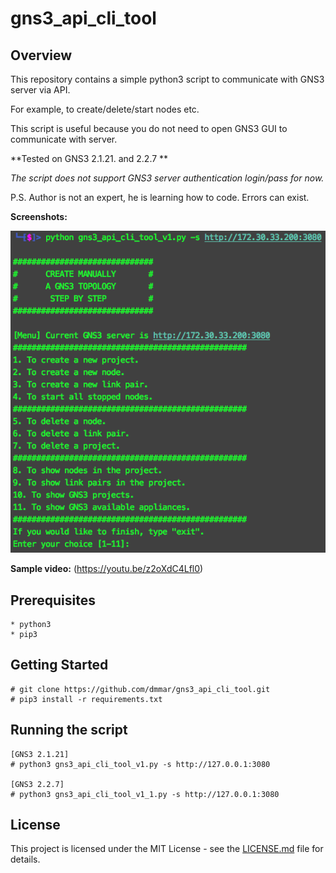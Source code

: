 # gns3_api_cli_tool

## Overview

   This repository contains a simple python3 script to communicate with GNS3 server via API. 
   
   For example, to create/delete/start nodes etc.
   
   This script is useful because you do not need to open GNS3 GUI to communicate with server.
   
   **Tested on GNS3 2.1.21. and 2.2.7 **
   
   *The script does not support GNS3 server authentication login/pass for now.*
   
   P.S. Author is not an expert, he is learning how to code. Errors can exist.
   
   **Screenshots:**
   
   ![main_menu_new](https://github.com/dmmar/gns3_api_cli_tool/blob/master/Screenshots/main_menu_new.png "main_menu_new.png")
   
   **Sample video:**
   (https://youtu.be/z2oXdC4Lfl0)

## Prerequisites

    * python3
    * pip3

## Getting Started

    # git clone https://github.com/dmmar/gns3_api_cli_tool.git
    # pip3 install -r requirements.txt
    
## Running the script 

    [GNS3 2.1.21]
    # python3 gns3_api_cli_tool_v1.py -s http://127.0.0.1:3080
    
    [GNS3 2.2.7]
    # python3 gns3_api_cli_tool_v1_1.py -s http://127.0.0.1:3080
    
## License

This project is licensed under the MIT License - see the [LICENSE.md](https://github.com/dmmar/gns3_api_cli_tool/blob/master/LICENSE.md) file for details.
